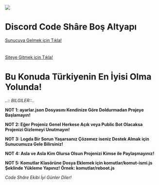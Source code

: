 <img src="https://cdn.discordapp.com/attachments/634056820394295306/655892630651273247/20191130_004133.gif">

<h1>Discord Code Shâre Boş Altyapı</h1>

<a href="https://discord.gg/AybVDd4">
  Sunucuya Gelmek için Tıkla! </a>
  
  <h1></h1>
  
  <a href="https://codeshare.tr.ht">
  Siteye Gitmek için Tıkla! </a>

<h1>Bu Konuda Türkiyenin En İyisi Olma Yolunda!</h1>
  
  
  
_..:: BILGILER::.._

**NOT 1: ayarlar.json Dosyasını Kendinize Göre Doldurmadan Projeye Başlamayın!**

**NOT 2: Eğer Projeniz Genel Herkese Açık veya Public Bot Olacaksa Projenizi Gizlemeyi Unutmayın!**

**NOT 3: Logda Bir Sorun Yaşarsanız Çözemez iseniz Destek Almak için Sunucumuza Gele Bilirsiniz!**

**NOT 4: Asla ve Asla Kim Olursa Olsun Projenizi Kimse ile Paylaşmayınız!**

**NOT 5: Komutlar Klasörüne Dosya Eklemek için komutlar/komut-ismi.js Şeklinde Yükleme Yapınız! Örnek: komutlar/reboot.js**

_Code Shâre Ekibi İyi Günler Diler!_
